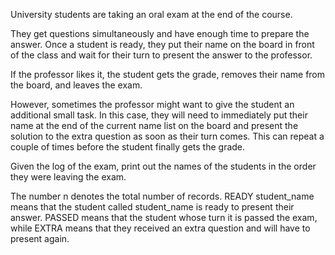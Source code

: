 University students are taking an oral exam at the end of the course.

They get questions simultaneously and have enough time to prepare the answer. Once a student is ready, they put their name on the board in front of the class and wait for their turn to present the answer to the professor.

If the professor likes it, the student gets the grade, removes their name from the board, and leaves the exam.

However, sometimes the professor might want to give the student an additional small task. In this case, they will need to immediately put their name at the end of the current name list on the board and present the solution to the extra question as soon as their turn comes. This can repeat a couple of times before the student finally gets the grade.

Given the log of the exam, print out the names of the students in the order they were leaving the exam.

The number n denotes the total number of records. READY student_name means that the student called student_name is ready to present their answer. PASSED means that the student whose turn it is passed the exam, while EXTRA means that they received an extra question and will have to present again.
